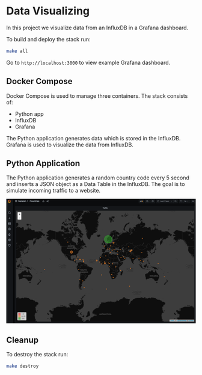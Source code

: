 # Data Visualizing

In this project we visualize data from an InfluxDB in a Grafana dashboard.

To build and deploy the stack run:

```bash
make all
```

Go to ```http://localhost:3000``` to view example Grafana dashboard.

## Docker Compose

Docker Compose is used to manage three containers. The stack consists of:

- Python app
- InfluxDB
- Grafana

The Python application generates data which is stored in the InfluxDB. Grafana is used to visualize the data from InfluxDB.

## Python Application

The Python application generates a random country code every 5 second and inserts a JSON object as a Data Table in the InfluxDB. The goal is to simulate incoming traffic to a website.

![country_codes](images/country_codes.png)

## Cleanup

To destroy the stack run:

```bash
make destroy
```
